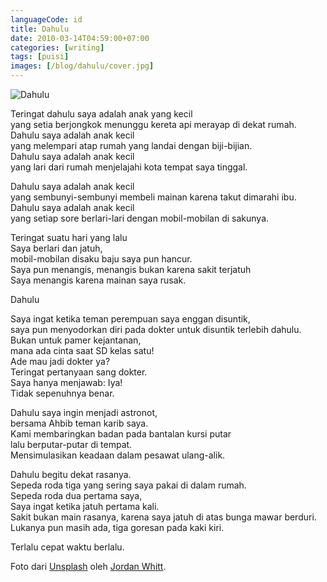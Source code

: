 ```yaml
---
languageCode: id
title: Dahulu
date: 2010-03-14T04:59:00+07:00
categories: [writing]
tags: [puisi]
images: [/blog/dahulu/cover.jpg]
---
```

![Dahulu](cover.jpg)

Teringat dahulu saya adalah anak yang kecil\
yang setia berjongkok menunggu kereta api merayap di dekat rumah.\
Dahulu saya adalah anak kecil\
yang melempari atap rumah yang landai dengan biji-bijian.\
Dahulu saya adalah anak kecil\
yang lari dari rumah menjelajahi kota tempat saya tinggal.

Dahulu saya adalah anak kecil\
yang sembunyi-sembunyi membeli mainan karena takut dimarahi ibu.\
Dahulu saya adalah anak kecil\
yang setiap sore berlari-lari dengan mobil-mobilan di sakunya.

Teringat suatu hari yang lalu\
Saya berlari dan jatuh,\
mobil-mobilan disaku baju saya pun hancur.\
Saya pun menangis, menangis bukan karena sakit terjatuh\
Saya menangis karena mainan saya rusak.

Dahulu

Saya ingat ketika teman perempuan saya enggan disuntik,\
saya pun menyodorkan diri pada dokter untuk disuntik terlebih dahulu.\
Bukan untuk pamer kejantanan,\
mana ada cinta saat SD kelas satu!\
Ade mau jadi dokter ya?\
Teringat pertanyaan sang dokter.\
Saya hanya menjawab: Iya!\
Tidak sepenuhnya benar.

Dahulu saya ingin menjadi astronot,\
bersama Ahbib teman karib saya.\
Kami membaringkan badan pada bantalan kursi putar\
lalu berputar-putar di tempat.\
Mensimulasikan keadaan dalam pesawat ulang-alik.

Dahulu begitu dekat rasanya.\
Sepeda roda tiga yang sering saya pakai di dalam rumah.\
Sepeda roda dua pertama saya,\
Saya ingat ketika jatuh pertama kali.\
Sakit bukan main rasanya, karena saya jatuh di atas bunga mawar berduri.\
Lukanya pun masih ada, tiga goresan pada kaki kiri.

Terlalu cepat waktu berlalu.

Foto dari [Unsplash](https://unsplash.com/photos/b8rkmfxZjdU) oleh [Jordan Whitt](https://unsplash.com/@jwwhitt).
